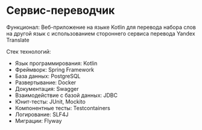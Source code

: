 # Сервис-переводчик

Функционал: Веб-приложение на языке Kotlin для перевода набора слов на другой язык с использованием стороннего сервиса перевода Yandex Translate

Стек технологий:
- Язык программирования: Kotlin
- Фреймворк: Spring Framework
- База данных: PostgreSQL
- Развертывание: Docker
- Документация: Swagger
- Взаимодействие с базой данных: JDBC
- Юнит-тесты: JUnit, Mockito
- Компонентные тесты: Testcontainers
- Логирование: SLF4J
- Миграции: Flyway
